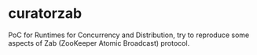 # curatorzab
PoC for Runtimes for Concurrency and Distribution, try to reproduce some aspects of Zab (ZooKeeper Atomic Broadcast) protocol.
